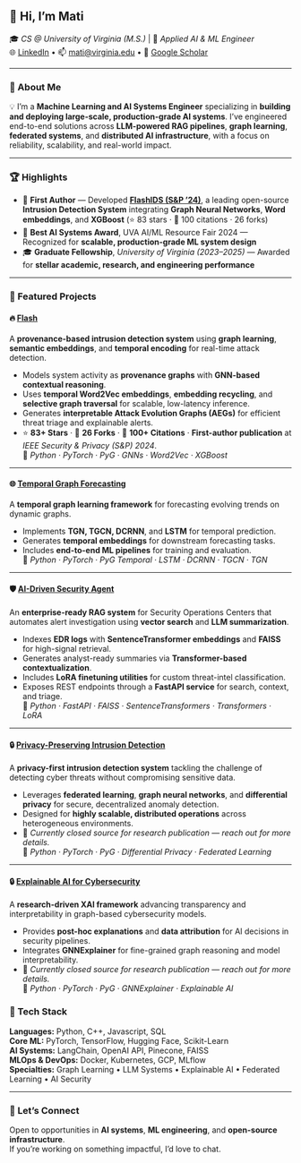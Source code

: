 ## 👋 Hi, I’m **Mati**

🎓 *CS @ University of Virginia (M.S.)* | 🧠 *Applied AI & ML Engineer*  
🌐 [LinkedIn](https://www.linkedin.com/in/mati-ur-rehman-02949a157) • 📫 [mati@virginia.edu](mailto:mati@virginia.edu) • 🧪 [Google Scholar](https://scholar.google.com/citations?user=ooPW70oAAAAJ&hl=en&oi=sra)

---

### 🚀 About Me

💡 I’m a **Machine Learning and AI Systems Engineer** specializing in **building and deploying large-scale, production-grade AI systems**. I’ve engineered end-to-end solutions across **LLM-powered RAG pipelines**, **graph learning**, **federated systems**, and **distributed AI infrastructure**, with a focus on reliability, scalability, and real-world impact.

---

### 🏆 Highlights

- 🥇 **First Author** — Developed [**FlashIDS (S&P ’24)**](https://github.com/DART-Laboratory/Flash-IDS), a leading open-source **Intrusion Detection System** integrating **Graph Neural Networks**, **Word embeddings**, and **XGBoost** (⭐ 83 stars · 🔗 100 citations · 26 forks)
- 🧠 **Best AI Systems Award**, UVA AI/ML Resource Fair 2024 — Recognized for **scalable, production-grade ML system design**
- 🎓 **Graduate Fellowship**, *University of Virginia (2023–2025)* — Awarded for **stellar academic, research, and engineering performance**  

---

### 🌟 Featured Projects

#### 🔥 [Flash](https://github.com/DART-Laboratory/Flash-IDS)
A **provenance-based intrusion detection system** using **graph learning**, **semantic embeddings**, and **temporal encoding** for real-time attack detection.  
- Models system activity as **provenance graphs** with **GNN-based contextual reasoning**.  
- Uses **temporal Word2Vec embeddings**, **embedding recycling**, and **selective graph traversal** for scalable, low-latency inference.  
- Generates **interpretable Attack Evolution Graphs (AEGs)** for efficient threat triage and explainable alerts.  
- ⭐ **83+ Stars** · 🔄 **26 Forks** · 📑 **100+ Citations** · **First-author publication** at *IEEE Security & Privacy (S&P) 2024*.  
🧰 *Python · PyTorch · PyG · GNNs · Word2Vec · XGBoost*

---

#### 🌐 [Temporal Graph Forecasting](https://github.com/Mati607/Temporal-Graph-Forecasting)
A **temporal graph learning framework** for forecasting evolving trends on dynamic graphs.  
- Implements **TGN, TGCN, DCRNN**, and **LSTM** for temporal prediction.  
- Generates **temporal embeddings** for downstream forecasting tasks.  
- Includes **end-to-end ML pipelines** for training and evaluation.  
🧰 *Python · PyTorch · PyG Temporal · LSTM · DCRNN · TGCN · TGN*

---

#### 🛡️ [AI-Driven Security Agent](https://github.com/Mati607/security-ai-agent)
An **enterprise-ready RAG system** for Security Operations Centers that automates alert investigation using **vector search** and **LLM summarization**.  
- Indexes **EDR logs** with **SentenceTransformer embeddings** and **FAISS** for high-signal retrieval.  
- Generates analyst-ready summaries via **Transformer-based contextualization**.  
- Includes **LoRA finetuning utilities** for custom threat-intel classification.  
- Exposes REST endpoints through a **FastAPI service** for search, context, and triage.  
🧰 *Python · FastAPI · FAISS · SentenceTransformers · Transformers · LoRA*

---

#### 🔒 [Privacy-Preserving Intrusion Detection](https://github.com/Mati607/Privacy-Preserving-Intrusion-Detection)
A **privacy-first intrusion detection system** tackling the challenge of detecting cyber threats without compromising sensitive data.  
- Leverages **federated learning**, **graph neural networks**, and **differential privacy** for secure, decentralized anomaly detection.  
- Designed for **highly scalable, distributed operations** across heterogeneous environments.  
- 🚧 *Currently closed source for research publication — reach out for more details.*  
🧰 *Python · PyTorch · PyG · Differential Privacy · Federated Learning*

---

#### 🔒 [Explainable AI for Cybersecurity](https://github.com/Mati607/Explainable-Intrusion-Detection)
A **research-driven XAI framework** advancing transparency and interpretability in graph-based cybersecurity models.  
- Provides **post-hoc explanations** and **data attribution** for AI decisions in security pipelines.  
- Integrates **GNNExplainer** for fine-grained graph reasoning and model interpretability.  
- 🚧 *Currently closed source for research publication — reach out for more details.*  
🧰 *Python · PyTorch · PyG · GNNExplainer · Explainable AI*

### 🧠 Tech Stack

**Languages:** Python, C++, Javascript, SQL  
**Core ML:** PyTorch, TensorFlow, Hugging Face, Scikit-Learn  
**AI Systems:** LangChain, OpenAI API, Pinecone, FAISS  
**MLOps & DevOps:** Docker, Kubernetes, GCP, MLflow  
**Specialties:** Graph Learning • LLM Systems • Explainable AI • Federated Learning • AI Security

---

### 💬 Let’s Connect

Open to opportunities in **AI systems**, **ML engineering**, and **open-source infrastructure**.  
If you’re working on something impactful, I’d love to chat.
